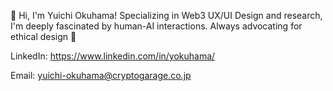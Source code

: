 👋 Hi, I'm Yuichi Okuhama!
Specializing in Web3 UX/UI Design and research, I'm deeply fascinated by human-AI interactions. 
Always advocating for ethical design 🌿

LinkedIn: https://www.linkedin.com/in/yokuhama/

Email: yuichi-okuhama@cryptogarage.co.jp
